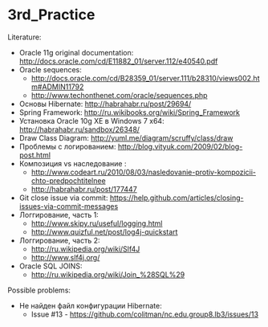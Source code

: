 3rd_Practice
============

Literature: 
- Oracle 11g original documentation: http://docs.oracle.com/cd/E11882_01/server.112/e40540.pdf
- Oracle sequences: 
     - http://docs.oracle.com/cd/B28359_01/server.111/b28310/views002.htm#ADMIN11792
     - http://www.techonthenet.com/oracle/sequences.php
- Основы Hibernate: http://habrahabr.ru/post/29694/
- Spring Framework: http://ru.wikibooks.org/wiki/Spring_Framework
- Установка Oracle 10g XE в Windows 7 x64: http://habrahabr.ru/sandbox/26348/
- Draw Class Diagram: http://yuml.me/diagram/scruffy/class/draw
- Проблемы с логированием: http://blog.vityuk.com/2009/02/blog-post.html
- Композиция vs наследование : 
     - http://www.codeart.ru/2010/08/03/nasledovanie-protiv-kompozicii-chto-predpochtitelnee
     - http://habrahabr.ru/post/177447
- Git close issue via commit: https://help.github.com/articles/closing-issues-via-commit-messages
- Логгирование, часть 1:
     - http://www.skipy.ru/useful/logging.html
     - http://www.quizful.net/post/log4j-quickstart
- Логгирование, часть 2: 
     - http://ru.wikipedia.org/wiki/Slf4J
     - http://www.slf4j.org/
- Oracle SQL JOINS:
     - http://ru.wikipedia.org/wiki/Join_%28SQL%29

Possible problems:
- Не найден файл конфигурации Hibernate:
     - Issue #13 - https://github.com/colitman/nc.edu.group8.lb3/issues/13
